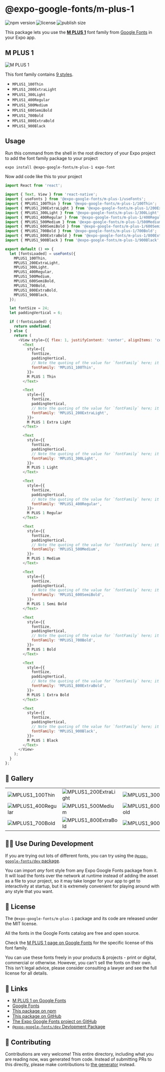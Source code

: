 # @expo-google-fonts/m-plus-1

![npm version](https://flat.badgen.net/npm/v/@expo-google-fonts/m-plus-1)
![license](https://flat.badgen.net/github/license/expo/google-fonts)
![publish size](https://flat.badgen.net/packagephobia/install/@expo-google-fonts/m-plus-1)

This package lets you use the [**M PLUS 1**](https://fonts.google.com/specimen/M+PLUS+1) font family from [Google Fonts](https://fonts.google.com/) in your Expo app.

## M PLUS 1

![M PLUS 1](./font-family.png)

This font family contains [9 styles](#-gallery).

- `MPLUS1_100Thin`
- `MPLUS1_200ExtraLight`
- `MPLUS1_300Light`
- `MPLUS1_400Regular`
- `MPLUS1_500Medium`
- `MPLUS1_600SemiBold`
- `MPLUS1_700Bold`
- `MPLUS1_800ExtraBold`
- `MPLUS1_900Black`

## Usage

Run this command from the shell in the root directory of your Expo project to add the font family package to your project
```sh
expo install @expo-google-fonts/m-plus-1 expo-font
```

Now add code like this to your project
```js
import React from 'react';

import { Text, View } from 'react-native';
import { useFonts } from '@expo-google-fonts/m-plus-1/useFonts';
import { MPLUS1_100Thin } from '@expo-google-fonts/m-plus-1/100Thin';
import { MPLUS1_200ExtraLight } from '@expo-google-fonts/m-plus-1/200ExtraLight';
import { MPLUS1_300Light } from '@expo-google-fonts/m-plus-1/300Light';
import { MPLUS1_400Regular } from '@expo-google-fonts/m-plus-1/400Regular';
import { MPLUS1_500Medium } from '@expo-google-fonts/m-plus-1/500Medium';
import { MPLUS1_600SemiBold } from '@expo-google-fonts/m-plus-1/600SemiBold';
import { MPLUS1_700Bold } from '@expo-google-fonts/m-plus-1/700Bold';
import { MPLUS1_800ExtraBold } from '@expo-google-fonts/m-plus-1/800ExtraBold';
import { MPLUS1_900Black } from '@expo-google-fonts/m-plus-1/900Black';

export default () => {
  let [fontsLoaded] = useFonts({
    MPLUS1_100Thin,
    MPLUS1_200ExtraLight,
    MPLUS1_300Light,
    MPLUS1_400Regular,
    MPLUS1_500Medium,
    MPLUS1_600SemiBold,
    MPLUS1_700Bold,
    MPLUS1_800ExtraBold,
    MPLUS1_900Black,
  });

  let fontSize = 24;
  let paddingVertical = 6;

  if (!fontsLoaded) {
    return undefined;
  } else {
    return (
      <View style={{ flex: 1, justifyContent: 'center', alignItems: 'center' }}>
        <Text
          style={{
            fontSize,
            paddingVertical,
            // Note the quoting of the value for `fontFamily` here; it expects a string!
            fontFamily: 'MPLUS1_100Thin',
          }}>
          M PLUS 1 Thin
        </Text>

        <Text
          style={{
            fontSize,
            paddingVertical,
            // Note the quoting of the value for `fontFamily` here; it expects a string!
            fontFamily: 'MPLUS1_200ExtraLight',
          }}>
          M PLUS 1 Extra Light
        </Text>

        <Text
          style={{
            fontSize,
            paddingVertical,
            // Note the quoting of the value for `fontFamily` here; it expects a string!
            fontFamily: 'MPLUS1_300Light',
          }}>
          M PLUS 1 Light
        </Text>

        <Text
          style={{
            fontSize,
            paddingVertical,
            // Note the quoting of the value for `fontFamily` here; it expects a string!
            fontFamily: 'MPLUS1_400Regular',
          }}>
          M PLUS 1 Regular
        </Text>

        <Text
          style={{
            fontSize,
            paddingVertical,
            // Note the quoting of the value for `fontFamily` here; it expects a string!
            fontFamily: 'MPLUS1_500Medium',
          }}>
          M PLUS 1 Medium
        </Text>

        <Text
          style={{
            fontSize,
            paddingVertical,
            // Note the quoting of the value for `fontFamily` here; it expects a string!
            fontFamily: 'MPLUS1_600SemiBold',
          }}>
          M PLUS 1 Semi Bold
        </Text>

        <Text
          style={{
            fontSize,
            paddingVertical,
            // Note the quoting of the value for `fontFamily` here; it expects a string!
            fontFamily: 'MPLUS1_700Bold',
          }}>
          M PLUS 1 Bold
        </Text>

        <Text
          style={{
            fontSize,
            paddingVertical,
            // Note the quoting of the value for `fontFamily` here; it expects a string!
            fontFamily: 'MPLUS1_800ExtraBold',
          }}>
          M PLUS 1 Extra Bold
        </Text>

        <Text
          style={{
            fontSize,
            paddingVertical,
            // Note the quoting of the value for `fontFamily` here; it expects a string!
            fontFamily: 'MPLUS1_900Black',
          }}>
          M PLUS 1 Black
        </Text>
      </View>
    );
  }
};

```

## 🔡 Gallery


||||
|-|-|-|
|![MPLUS1_100Thin](.//100Thin/MPLUS1_100Thin.ttf.png)|![MPLUS1_200ExtraLight](.//200ExtraLight/MPLUS1_200ExtraLight.ttf.png)|![MPLUS1_300Light](.//300Light/MPLUS1_300Light.ttf.png)||
|![MPLUS1_400Regular](.//400Regular/MPLUS1_400Regular.ttf.png)|![MPLUS1_500Medium](.//500Medium/MPLUS1_500Medium.ttf.png)|![MPLUS1_600SemiBold](.//600SemiBold/MPLUS1_600SemiBold.ttf.png)||
|![MPLUS1_700Bold](.//700Bold/MPLUS1_700Bold.ttf.png)|![MPLUS1_800ExtraBold](.//800ExtraBold/MPLUS1_800ExtraBold.ttf.png)|![MPLUS1_900Black](.//900Black/MPLUS1_900Black.ttf.png)||


## 👩‍💻 Use During Development

If you are trying out lots of different fonts, you can try using the [`@expo-google-fonts/dev` package](https://github.com/expo/google-fonts/tree/master/font-packages/dev#readme).

You can import *any* font style from any Expo Google Fonts package from it. It will load the fonts
over the network at runtime instead of adding the asset as a file to your project, so it may take longer
for your app to get to interactivity at startup, but it is extremely convenient
for playing around with any style that you want.

## 📖 License

The `@expo-google-fonts/m-plus-1` package and its code are released under the MIT license.

All the fonts in the Google Fonts catalog are free and open source.

Check the [M PLUS 1 page on Google Fonts](https://fonts.google.com/specimen/M+PLUS+1) for the specific license of this font family.

You can use these fonts freely in your products & projects - print or digital, commercial or otherwise. However, you can't sell the fonts on their own. This isn't legal advice, please consider consulting a lawyer and see the full license for all details.

## 🔗 Links

- [M PLUS 1 on Google Fonts](https://fonts.google.com/specimen/M+PLUS+1)
- [Google Fonts](https://fonts.google.com/)
- [This package on npm](https://www.npmjs.com/package/@expo-google-fonts/m-plus-1)
- [This package on GitHub](https://github.com/expo/google-fonts/tree/master/font-packages/m-plus-1)
- [The Expo Google Fonts project on GitHub](https://github.com/expo/google-fonts)
- [`@expo-google-fonts/dev` Devlopment Package](https://github.com/expo/google-fonts/tree/master/font-packages/dev)

## 🤝 Contributing

Contributions are very welcome! This entire directory, including what you are reading now, was generated from code. Instead of submitting PRs to this directly, please make contributions to [the generator](https://github.com/expo/google-fonts/tree/master/packages/generator) instead.

